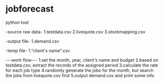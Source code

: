 # jobforecast
python tool

-source raw data-
1.testdata.csv
2.livequote.csv
3.stockmapping.csv

-output file-
1.demand.csv

-temp file-
1."client's name".csv

---work flow---
1.set the month, year, client's name and budget
2.based on testdata.csv, extract the records of the assigned period
3.calculate the rate for each job type
4.randomly generate the jobs for the month, but search the jobs from livequote.csv first
5.output demand.csv and print some info



